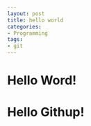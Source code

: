 ```yaml
---
layout: post
title: hello world
categories:
- Programming
tags:
- git
---
```


# Hello Word!
# Hello Githup!